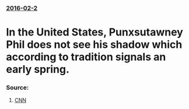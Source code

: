 ### [2016-02-2](/news/2016/02/2/index.md)

# In the United States, Punxsutawney Phil does not see his shadow which according to tradition signals an early spring. 




### Source:

1. [CNN](http://www.cnn.com/2016/02/02/living/groundhog-day-punxsutawney-phil/index.html)
